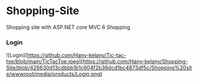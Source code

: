 # Shopping-Site
Shopping site with ASP.NET core MVC 6
Shopping
### Login

![Login](https://github.com/Hany-kelany/Tic-tac-toe/blob/main/TicTacToe.jpeg](https://github.com/Hany-kelany/Shopping-Site/blob/426630d13cdbbb1b1c604f2b36dcd1bc4873df5c/Shopping%20site/wwwroot/media/products/Login.png)

